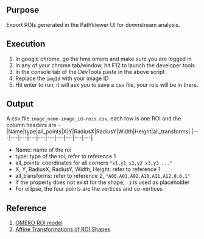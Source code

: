 ## Purpose
Export ROIs generated in the PathViewer UI for downstream analysis.

## Execution 
1. In google chrome, go the hms omero and make sure you are logged in
1. In any of your chrome tab/window, hit F12 to launch the developer tools
1. In the console tab of the DevTools paste in the above script
1. Replace the `imgId` with your image ID
1. Hit enter to run, it will ask you to save a csv file, your rois will be in there.

## Output
A csv file `image_name-image_id-rois.csv`, each row is one ROI and the column headers are - 
|Name|type|all_points|X|Y|RadiusX|RadiusY|Width|Height|all_transforms|
|---|---|---|---|---|---|---|---|---|---|

- Name: name of the roi
- type: type of the roi, refer to reference 1
- all_points: coordinates for all corners `"x1,y1 x2,y2 x3,y3 ..."`
- X, Y, RadiusX, RadiusY, Width, Height: refer to reference 1
- all_transforms: refer to reference 2, `"A00,A01,A02,A10,A11,A12,0,0,1"`
- If the property does not exist for the shape, `-1` is used as placeholder
- For ellipse, the four points are the vertices and co-vertices

## Reference
1. [OMERO ROI model](https://docs.openmicroscopy.org/ome-model/5.6.3/developers/roi.html)
2. [Affine Transformations of ROI Shapes](http://blog.openmicroscopy.org/data-model/future-plans/2016/06/20/shape-transforms/)